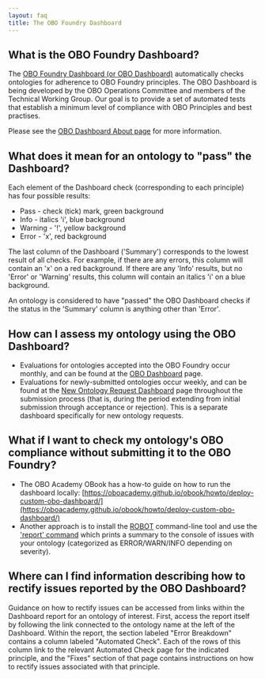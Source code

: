 ```yaml
---
layout: faq
title: The OBO Foundry Dashboard
---
```


## What is the OBO Foundry Dashboard?

The [OBO Foundry Dashboard (or OBO Dashboard)](http://dashboard.obofoundry.org/dashboard/index.html)
automatically checks ontologies for adherence to OBO Foundry principles.
The OBO Dashboard is being developed by the OBO Operations Committee and members of the Technical Working Group.
Our goal is to provide a set of automated tests that establish a minimum level of compliance with OBO Principles and best practises.

Please see the [OBO Dashboard About page](http://dashboard.obofoundry.org/dashboard/about.html) for more information.

## What does it mean for an ontology to "pass" the Dashboard?

Each element of the Dashboard check (corresponding to each principle) has four possible results:
- Pass - check (tick) mark, green background
- Info - italics 'i', blue background
- Warning - '!', yellow background
- Error - 'x', red background

The last column of the Dashboard ('Summary') corresponds to the lowest result of all checks. For example, if there are any errors, this column will contain an 'x' on a red background. If there are any 'Info' results, but no 'Error' or 'Warning' results, this column will contain an italics 'i' on a blue background.

An ontology is considered to have "passed" the OBO Dashboard checks if the status in the 'Summary' column is anything other than 'Error'.

## How can I assess my ontology using the OBO Dashboard?

- Evaluations for ontologies accepted into the OBO Foundry occur monthly, and can be found at the [OBO Dashboard](http://dashboard.obofoundry.org/dashboard/index.html) page.
- Evaluations for newly-submitted ontologies occur weekly, and can be found at the [New Ontology Request Dashboard](https://obofoundry.org/obo-nor.github.io/dashboard/index.html) page throughout the submission process (that is, during the period extending from initial submission through acceptance or rejection). This is a separate dashboard specifically for new ontology requests.

## What if I want to check my ontology's OBO compliance without submitting it to the OBO Foundry?

- The OBO Academy OBook has a how-to guide on how to run the dashboard locally: [https://oboacademy.github.io/obook/howto/deploy-custom-obo-dashboard/](https://oboacademy.github.io/obook/howto/deploy-custom-obo-dashboard/)
- Another approach is to install the [ROBOT](https://robot.obolibrary.org/) command-line tool and use the ['report' command](https://robot.obolibrary.org/report)
which prints a summary to the console of issues with your ontology (categorized as ERROR/WARN/INFO depending on severity).

## Where can I find information describing how to rectify issues reported by the OBO Dashboard?

Guidance on how to rectify issues can be accessed from links within the Dashboard report for an ontology of interest. First, access the report itself by following the link connected to the ontology name at the left of the Dashboard. Within the report, the section labeled "Error Breakdown" contains a column labeled "Automated Check". Each of the rows of this column link to the relevant Automated Check page for the indicated principle, and the "Fixes" section of that page contains instructions on how to rectify issues associated with that principle.

